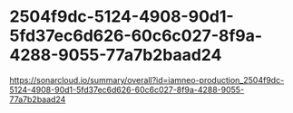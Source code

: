 # 2504f9dc-5124-4908-90d1-5fd37ec6d626-60c6c027-8f9a-4288-9055-77a7b2baad24
https://sonarcloud.io/summary/overall?id=iamneo-production_2504f9dc-5124-4908-90d1-5fd37ec6d626-60c6c027-8f9a-4288-9055-77a7b2baad24
